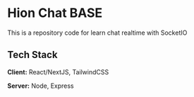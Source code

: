 # Hion Chat BASE

This is a repository code for learn chat realtime with SocketIO

## Tech Stack

**Client:** React/NextJS, TailwindCSS

**Server:** Node, Express

